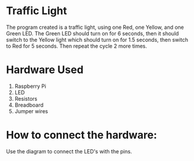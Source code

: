 # Traffic Light 

The program created is a traffic light, using one Red, one Yellow, and one Green LED. The Green LED should turn on for 6 seconds, then it should switch to the Yellow light which should turn on for 1.5 seconds, then switch to Red for 5 seconds. Then repeat the cycle 2 more times.  

# Hardware Used

1) Raspberry Pi
2) LED 
3) Resistors
4) Breadboard
5) Jumper wires 

# How to connect the hardware: 

Use the diagram to connect the LED's with the pins. 